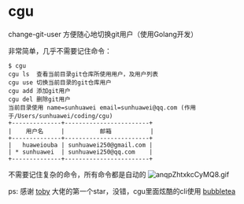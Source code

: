 # cgu
change-git-user 方便随心地切换git用户（使用Golang开发）

非常简单，几乎不需要记住命令：
```shell
$ cgu
cgu ls  查看当前目录git仓库所使用用户，及用户列表
cgu use 切换当前目录的git仓库用户
cgu add 添加git用户
cgu del 删除git用户
当前目录使用 name=sunhuawei email=sunhuawei@qq.com (作用于/Users/sunhuawei/coding/cgu)
+--------------+------------------------+
|    用户名     |          邮箱           |
+--------------+------------------------+
|   huaweiouba | sunhuawei250@gmail.com |
| * sunhuawei  | sunhuawei250@qq.com    |
+--------------+------------------------+
```

不需要记住复杂的命令，所有命令都是自动的
![anqpZhtxkcCyMQ8.gif](https://i.loli.net/2021/07/29/anqpZhtxkcCyMQ8.gif)

ps:
感谢 [toby](https://github.com/tob) 大佬的第一个star，没错，cgu里面炫酷的cli使用 [bubbletea](https://github.com/charmbracelet/bubbletea)